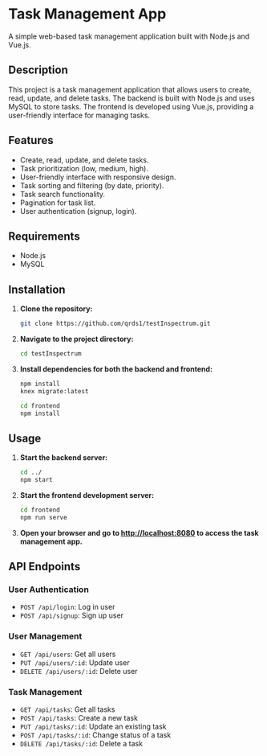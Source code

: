 # Task Management App

A simple web-based task management application built with Node.js and Vue.js.

## Description

This project is a task management application that allows users to create, read, update, and delete tasks. The backend is built with Node.js and uses MySQL to store tasks. The frontend is developed using Vue.js, providing a user-friendly interface for managing tasks.

## Features

- Create, read, update, and delete tasks.
- Task prioritization (low, medium, high).
- User-friendly interface with responsive design.
- Task sorting and filtering (by date, priority).
- Task search functionality.
- Pagination for task list.
- User authentication (signup, login).

## Requirements

- Node.js
- MySQL

## Installation

1. **Clone the repository:**

    ```bash
    git clone https://github.com/qrds1/testInspectrum.git
    ```

2. **Navigate to the project directory:**
    ```bash
    cd testInspectrum
    ```

3. **Install dependencies for both the backend and frontend:**

    ```bash
    npm install
    knex migrate:latest
   
    cd frontend
    npm install
    ```

## Usage

1. **Start the backend server:**

    ```bash
    cd ../
    npm start
    ```

2. **Start the frontend development server:**

    ```bash
    cd frontend
    npm run serve
    ```

3. **Open your browser and go to [http://localhost:8080](http://localhost:8080) to access the task management app.**

## API Endpoints

### User Authentication

- `POST /api/login`: Log in user
- `POST /api/signup`: Sign up user

### User Management

- `GET /api/users`: Get all users
- `PUT /api/users/:id`: Update user
- `DELETE /api/users/:id`: Delete user

### Task Management

- `GET /api/tasks`: Get all tasks
- `POST /api/tasks`: Create a new task
- `PUT /api/tasks/:id`: Update an existing task
- `POST /api/tasks/:id`: Change status of a task
- `DELETE /api/tasks/:id`: Delete a task